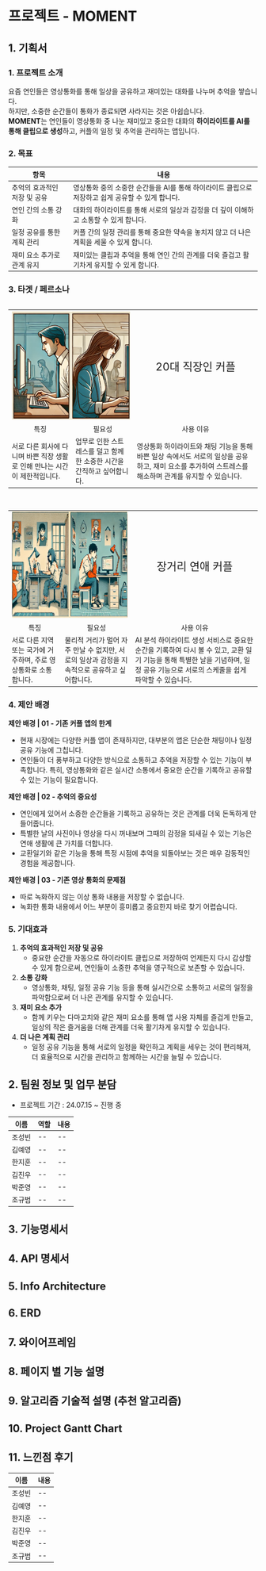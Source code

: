 
# 프로젝트 - MOMENT

## 1. 기획서

### 1. 프로젝트 소개

요즘 연인들은 영상통화를 통해 일상을 공유하고 재미있는 대화를 나누며 추억을 쌓습니다.   
하지만, 소중한 순간들이 통화가 종료되면 사라지는 것은 아쉽습니다.   
**MOMENT**는 연인들이 영상통화 중 나눈 재미있고 중요한 대화의 **하이라이트를 AI를 통해 클립으로 생성**하고, 커플의 일정 및 추억을 관리하는 앱입니다.

### 2. 목표

| 항목 | 내용 |
| --- | --- |
| 추억의 효과적인 저장 및 공유 | 영상통화 중의 소중한 순간들을 AI를 통해 하이라이트 클립으로 저장하고 쉽게 공유할 수 있게 합니다. |
| 연인 간의 소통 강화 | 대화의 하이라이트를 통해 서로의 일상과 감정을 더 깊이 이해하고 소통할 수 있게 합니다. |
| 일정 공유를 통한 계획 관리 | 커플 간의 일정 관리를 통해 중요한 약속을 놓치지 않고 더 나은 계획을 세울 수 있게 합니다. |
| 재미 요소 추가로 관계 유지 | 재미있는 클립과 추억을 통해 연인 간의 관계를 더욱 즐겁고 활기차게 유지할 수 있게 합니다. |


### 3. 타겟 / 페르소나
<table>
  <tr>
    <td colspan="2"><img src="image1.png" alt="alt text" /></td>
    <div style="display: flex; align-items: center;">
    <td style="text-align: center; font-size: 22px;">20대 직장인 커플</td>
    </div>
  </tr>
  <tr>
    <td style="text-align: center;">특징</td>
    <td style="text-align: center;">필요성</td>
    <td style="text-align: center;">사용 이유</td>
  </tr>
  <tr>
    <td> 서로 다른 회사에 다니며 바쁜 직장 생활로 인해 만나는 시간이 제한적입니다. </td>
    <td> 업무로 인한 스트레스를 덜고 함께한 소중한 시간을 간직하고 싶어합니다. </td>
    <td> 영상통화 하이라이트와 채팅 기능을 통해 바쁜 일상 속에서도 서로의 일상을 공유하고, 재미 요소를 추가하여 스트레스를 해소하며 관계를 유지할 수 있습니다. </td>
  </tr>
</table>

<br />

<table>
  <tr>
    <td colspan="2"><img src="image2.png" alt="alt text" /></td>
    <div style="display: flex; align-items: center;">
    <td style="text-align: center; font-size: 22px;">장거리 연애 커플</td>
    </div>
  </tr>
  <tr>
    <td style="text-align: center;">특징</td>
    <td style="text-align: center;">필요성</td>
    <td style="text-align: center;">사용 이유</td>
  </tr>
  <tr>
    <td> 서로 다른 지역 또는 국가에 거주하며, 주로 영상통화로 소통합니다. </td>
    <td> 물리적 거리가 멀어 자주 만날 수 없지만, 서로의 일상과 감정을 지속적으로 공유하고 싶어합니다. </td>
    <td> AI 분석 하이라이트 생성 서비스로 중요한 순간을 기록하여 다시 볼 수 있고, 교환 일기 기능을 통해 특별한 날을 기념하며, 일정 공유 기능으로 서로의 스케줄을 쉽게 파악할 수 있습니다.
 </td>
  </tr>
</table>

### 4. 제안 배경

**제안 배경 | 01 - 기존 커플 앱의 한계**

- 현재 시장에는 다양한 커플 앱이 존재하지만, 대부분의 앱은 단순한 채팅이나 일정 공유 기능에 그칩니다.
- 연인들이 더 풍부하고 다양한 방식으로 소통하고 추억을 저장할 수 있는 기능이 부족합니다. 특히, 영상통화와 같은 실시간 소통에서 중요한 순간을 기록하고 공유할 수 있는 기능이 필요합니다.

**제안 배경 | 02 - 추억의 중요성**

- 연인에게 있어서 소중한 순간들을 기록하고 공유하는 것은 관계를 더욱 돈독하게 만들어줍니다.
- 특별한 날의 사진이나 영상을 다시 꺼내보며 그때의 감정을 되새길 수 있는 기능은 연애 생활에 큰 가치를 더합니다.
- 교환일기와 같은 기능을 통해 특정 시점에 추억을 되돌아보는 것은 매우 감동적인 경험을 제공합니다.

**제안 배경 | 03 - 기존 영상 통화의 문제점**

- 따로 녹화하지 않는 이상 통화 내용을 저장할 수 없습니다.
- 녹화한 통화 내용에서 어느 부분이 흥미롭고 중요한지 바로 찾기 어렵습니다.

### 5. 기대효과

1. **추억의 효과적인 저장 및 공유**
    - 중요한 순간을 자동으로 하이라이트 클립으로 저장하여 언제든지 다시 감상할 수 있게 함으로써, 연인들이 소중한 추억을 영구적으로 보존할 수 있습니다.
2. **소통 강화**
    - 영상통화, 채팅, 일정 공유 기능 등을 통해 실시간으로 소통하고 서로의 일정을 파악함으로써 더 나은 관계를 유지할 수 있습니다.
3. **재미 요소 추가**
    - 함께 키우는 다마고치와 같은 재미 요소를 통해 앱 사용 자체를 즐겁게 만들고, 일상의 작은 즐거움을 더해 관계를 더욱 활기차게 유지할 수 있습니다.
4. **더 나은 계획 관리**
    - 일정 공유 기능을 통해 서로의 일정을 확인하고 계획을 세우는 것이 편리해져, 더 효율적으로 시간을 관리하고 함께하는 시간을 늘릴 수 있습니다.


## 2. 팀원 정보 및 업무 분담
- 프로젝트 기간 : 24.07.15 ~ 진행 중

| 이름 | 역할 | 내용 |
| --- | --- | --- |
| 조성빈 | -- | -- |
| 김예영 | -- | -- |
| 한지훈 | -- | -- |
| 김진우 | -- | -- |
| 박준영 | -- | -- |
| 조규범 | -- | -- |

## 3. 기능명세서


## 4. API 명세서


## 5. Info Architecture


## 6. ERD


## 7. 와이어프레임   


## 8. 페이지 별 기능 설명



## 9. 알고리즘 기술적 설명 (추천 알고리즘)


## 10. Project Gantt Chart


## 11. 느낀점 후기
| 이름 | 내용 |
| --- | --- |
| 조성빈 | -- |
| 김예영 | -- |
| 한지훈 | -- |
| 김진우 | -- |
| 박준영 | -- |
| 조규범 | -- |